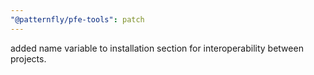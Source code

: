 ```yaml
---
"@patternfly/pfe-tools": patch
---
```


added name variable to installation section for interoperability between projects. 

